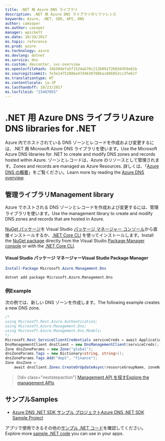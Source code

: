 ```yaml
---
title: .NET 用 Azure DNS ライブラリ
description: .NET 用 Azure DNS ライブラリのリファレンス
keywords: Azure, .NET, SDK, API, DNS
author: camsoper
ms.author: casoper
manager: wpickett
ms.date: 10/19/2017
ms.topic: reference
ms.prod: azure
ms.technology: azure
ms.devlang: dotnet
ms.service: dns
ms.custom: devcenter, svc-overview
ms.openlocfilehash: 34b50defa5f1524ab70c212b091f26016d59e81b
ms.sourcegitcommit: fe3e1475208ba47d4630788bac88b952cc3fe61f
ms.translationtype: HT
ms.contentlocale: ja-JP
ms.lasthandoff: 10/23/2017
ms.locfileid: "23487055"
---
```

# <a name="azure-dns-libraries-for-net"></a><span data-ttu-id="2f63d-104">.NET 用 Azure DNS ライブラリ</span><span class="sxs-lookup"><span data-stu-id="2f63d-104">Azure DNS libraries for .NET</span></span>

<span data-ttu-id="2f63d-105">Azure 内でホストされている DNS ゾーンとレコードを作成および変更するには、.NET 用 Microsoft Azure DNS ライブラリを使います。</span><span class="sxs-lookup"><span data-stu-id="2f63d-105">Use the Microsoft Azure DNS libraries for .NET to create and modify DNS zones and records hosted within Azure.</span></span> <span data-ttu-id="2f63d-106">ゾーンとレコードは、Azure のリソースとして管理されます。</span><span class="sxs-lookup"><span data-stu-id="2f63d-106">Zones and records are managed as Azure Resources.</span></span> <span data-ttu-id="2f63d-107">詳しくは、「[Azure DNS の概要](/azure/dns/dns-overview)」をご覧ください。</span><span class="sxs-lookup"><span data-stu-id="2f63d-107">Learn more by reading the [Azure DNS overview](/azure/dns/dns-overview).</span></span>

## <a name="management-library"></a><span data-ttu-id="2f63d-108">管理ライブラリ</span><span class="sxs-lookup"><span data-stu-id="2f63d-108">Management library</span></span>

<span data-ttu-id="2f63d-109">Azure でホストされる DNS ゾーンとレコードを作成および変更するには、管理ライブラリを使います。</span><span class="sxs-lookup"><span data-stu-id="2f63d-109">Use the management library to create and modify DNS zones and records that are hosted in Azure.</span></span>

<span data-ttu-id="2f63d-110">[NuGet パッケージ](https://www.nuget.org/packages/Microsoft.Azure.Management.Dns)を Visual Studio [パッケージ マネージャー コンソール][PackageManager]から直接インストールするか、[.NET Core CLI][DotNetCLI] を使ってインストールします。</span><span class="sxs-lookup"><span data-stu-id="2f63d-110">Install the [NuGet package](https://www.nuget.org/packages/Microsoft.Azure.Management.Dns) directly from the Visual Studio [Package Manager console][PackageManager] or with the [.NET Core CLI][DotNetCLI].</span></span>

#### <a name="visual-studio-package-manager"></a><span data-ttu-id="2f63d-111">Visual Studio パッケージ マネージャー</span><span class="sxs-lookup"><span data-stu-id="2f63d-111">Visual Studio Package Manager</span></span>

```powershell
Install-Package Microsoft.Azure.Management.Dns
```

```bash
dotnet add package Microsoft.Azure.Management.Dns
```

### <a name="example"></a><span data-ttu-id="2f63d-112">例</span><span class="sxs-lookup"><span data-stu-id="2f63d-112">Example</span></span>

<span data-ttu-id="2f63d-113">次の例では、新しい DNS ゾーンを作成します。</span><span class="sxs-lookup"><span data-stu-id="2f63d-113">The following example creates a new DNS zone.</span></span>

```csharp
/*
using Microsoft.Rest.Azure.Authentication;
using Microsoft.Azure.Management.Dns;
using Microsoft.Azure.Management.Dns.Models;
*/
Microsoft.Rest.ServiceClientCredentials serviceCreds = await ApplicationTokenProvider.LoginSilentAsync(tenantId, clientId, secret);
DnsManagementClient dnsClient = new DnsManagementClient(serviceCreds);            
Zone dnsZoneParams = new Zone("global");
dnsZoneParams.Tags = new Dictionary<string, string>();
dnsZoneParams.Tags.Add("dept", "finance");
Zone dnsZone =
    await dnsClient.Zones.CreateOrUpdateAsync(resourceGroupName, zoneName, dnsZoneParams, null, "*");
```

> [!div class="nextstepaction"]
> [<span data-ttu-id="2f63d-114">Management API を探す</span><span class="sxs-lookup"><span data-stu-id="2f63d-114">Explore the management APIs</span></span>](/dotnet/api/overview/azure/dns/management)

## <a name="samples"></a><span data-ttu-id="2f63d-115">サンプル</span><span class="sxs-lookup"><span data-stu-id="2f63d-115">Samples</span></span>

* [<span data-ttu-id="2f63d-116">Azure DNS .NET SDK サンプル プロジェクト</span><span class="sxs-lookup"><span data-stu-id="2f63d-116">Azure DNS .NET SDK Sample Project</span></span>](https://www.microsoft.com/download/details.aspx?id=47268)

<span data-ttu-id="2f63d-117">アプリで使用できるその他の[サンプル .NET コード](https://azure.microsoft.com/resources/samples/?platform=dotnet)を確認してください。</span><span class="sxs-lookup"><span data-stu-id="2f63d-117">Explore more [sample .NET code](https://azure.microsoft.com/resources/samples/?platform=dotnet) you can use in your apps.</span></span>

[PackageManager]: https://docs.microsoft.com/nuget/tools/package-manager-console
[DotNetCLI]: https://docs.microsoft.com/dotnet/core/tools/dotnet-add-package
